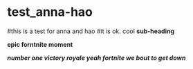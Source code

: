 # test_anna-hao
#this is a test for anna and hao
#it is ok.
cool
**sub-heading**

**epic forntnite moment**

***number one victory royale yeah fortnite we bout to get down***
